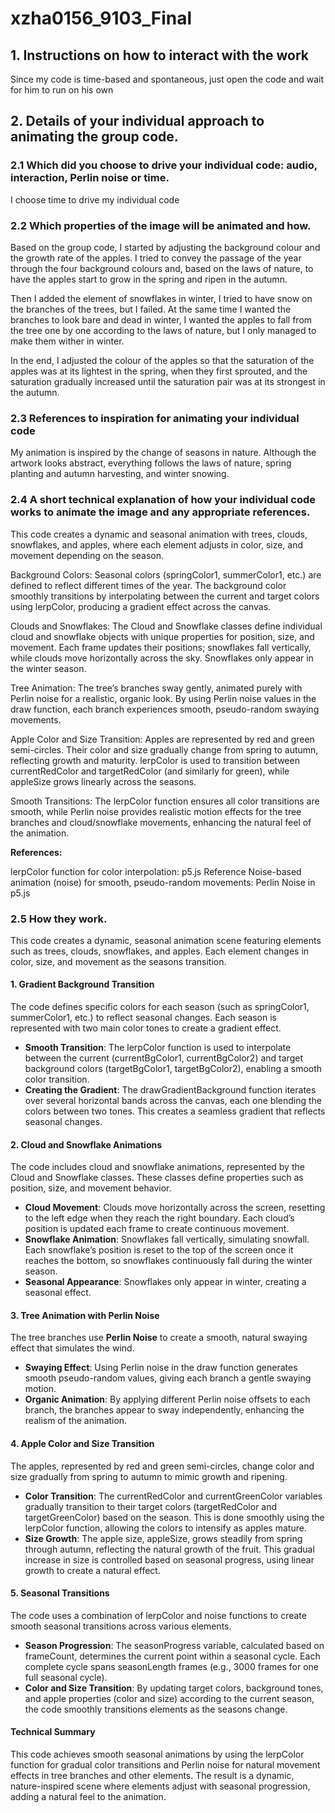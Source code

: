 # xzha0156_9103_Final
## 1. Instructions on how to interact with the work
Since my code is time-based and spontaneous, just open the code and wait for him to run on his own

## 2. Details of your individual approach to animating the group code.
### 2.1 Which did you choose to drive your individual code: audio, interaction, Perlin noise or time.
I choose time to drive my individual code
### 2.2 Which properties of the image will be animated and how.
Based on the group code, I started by adjusting the background colour and the growth rate of the apples. I tried to convey the passage of the year through the four background colours and, based on the laws of nature, to have the apples start to grow in the spring and ripen in the autumn.

Then I added the element of snowflakes in winter, I tried to have snow on the branches of the trees, but I failed. At the same time I wanted the branches to look bare and dead in winter, I wanted the apples to fall from the tree one by one according to the laws of nature, but I only managed to make them wither in winter.

In the end, I adjusted the colour of the apples so that the saturation of the apples was at its lightest in the spring, when they first sprouted, and the saturation gradually increased until the saturation pair was at its strongest in the autumn.

### 2.3 References to inspiration for animating your individual code
My animation is inspired by the change of seasons in nature. Although the artwork looks abstract, everything follows the laws of nature, spring planting and autumn harvesting, and winter snowing.

### 2.4 A short technical explanation of how your individual code works to animate the image and any appropriate references.

This code creates a dynamic and seasonal animation with trees, clouds, snowflakes, and apples, where each element adjusts in color, size, and movement depending on the season.

Background Colors: Seasonal colors (springColor1, summerColor1, etc.) are defined to reflect different times of the year. The background color smoothly transitions by interpolating between the current and target colors using lerpColor, producing a gradient effect across the canvas.

Clouds and Snowflakes: The Cloud and Snowflake classes define individual cloud and snowflake objects with unique properties for position, size, and movement. Each frame updates their positions; snowflakes fall vertically, while clouds move horizontally across the sky. Snowflakes only appear in the winter season.

Tree Animation: The tree’s branches sway gently, animated purely with Perlin noise for a realistic, organic look. By using Perlin noise values in the draw function, each branch experiences smooth, pseudo-random swaying movements.

Apple Color and Size Transition: Apples are represented by red and green semi-circles. Their color and size gradually change from spring to autumn, reflecting growth and maturity. lerpColor is used to transition between currentRedColor and targetRedColor (and similarly for green), while appleSize grows linearly across the seasons.

Smooth Transitions: The lerpColor function ensures all color transitions are smooth, while Perlin noise provides realistic motion effects for the tree branches and cloud/snowflake movements, enhancing the natural feel of the animation.

**References:**

lerpColor function for color interpolation: p5.js Reference
Noise-based animation (noise) for smooth, pseudo-random movements: Perlin Noise in p5.js

### 2.5 How they work.

This code creates a dynamic, seasonal animation scene featuring elements such as trees, clouds, snowflakes, and apples. Each element changes in color, size, and movement as the seasons transition.

#### 1. **Gradient Background Transition**

The code defines specific colors for each season (such as springColor1, summerColor1, etc.) to reflect seasonal changes. Each season is represented with two main color tones to create a gradient effect.

- **Smooth Transition**: The lerpColor function is used to interpolate between the current (currentBgColor1, currentBgColor2) and target background colors (targetBgColor1, targetBgColor2), enabling a smooth color transition.
- **Creating the Gradient**: The drawGradientBackground function iterates over several horizontal bands across the canvas, each one blending the colors between two tones. This creates a seamless gradient that reflects seasonal changes.


#### 2. **Cloud and Snowflake Animations**

The code includes cloud and snowflake animations, represented by the Cloud and Snowflake classes. These classes define properties such as position, size, and movement behavior.

- **Cloud Movement**: Clouds move horizontally across the screen, resetting to the left edge when they reach the right boundary. Each cloud’s position is updated each frame to create continuous movement.
- **Snowflake Animation**: Snowflakes fall vertically, simulating snowfall. Each snowflake’s position is reset to the top of the screen once it reaches the bottom, so snowflakes continuously fall during the winter season.
- **Seasonal Appearance**: Snowflakes only appear in winter, creating a seasonal effect.


#### 3. **Tree Animation with Perlin Noise**

The tree branches use **Perlin Noise** to create a smooth, natural swaying effect that simulates the wind.

- **Swaying Effect**: Using Perlin noise in the draw function generates smooth pseudo-random values, giving each branch a gentle swaying motion.
- **Organic Animation**: By applying different Perlin noise offsets to each branch, the branches appear to sway independently, enhancing the realism of the animation.


#### 4. **Apple Color and Size Transition**

The apples, represented by red and green semi-circles, change color and size gradually from spring to autumn to mimic growth and ripening.

- **Color Transition**: The currentRedColor and currentGreenColor variables gradually transition to their target colors (targetRedColor and targetGreenColor) based on the season. This is done smoothly using the lerpColor function, allowing the colors to intensify as apples mature.
- **Size Growth**: The apple size, appleSize, grows steadily from spring through autumn, reflecting the natural growth of the fruit. This gradual increase in size is controlled based on seasonal progress, using linear growth to create a natural effect.

#### 5. **Seasonal Transitions**

The code uses a combination of lerpColor and noise functions to create smooth seasonal transitions across various elements.

- **Season Progression**: The seasonProgress variable, calculated based on frameCount, determines the current point within a seasonal cycle. Each complete cycle spans seasonLength frames (e.g., 3000 frames for one full seasonal cycle).
- **Color and Size Transition**: By updating target colors, background tones, and apple properties (color and size) according to the current season, the code smoothly transitions elements as the seasons change.

#### Technical Summary

This code achieves smooth seasonal animations by using the lerpColor function for gradual color transitions and Perlin noise for natural movement effects in tree branches and other elements. The result is a dynamic, nature-inspired scene where elements adjust with seasonal progression, adding a natural feel to the animation. 